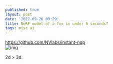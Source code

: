 ```yaml
---
published: true
layout: post
date: '2022-09-26 09:29'
title: NeRF model of a fox in under 5 seconds?
tags: misc ai
---
```

<https://github.com/NVlabs/instant-ngp>  
![img](https://raw.githubusercontent.com/NVlabs/instant-ngp/master/docs/assets_readme/testbed.png)

2d > 3d.
